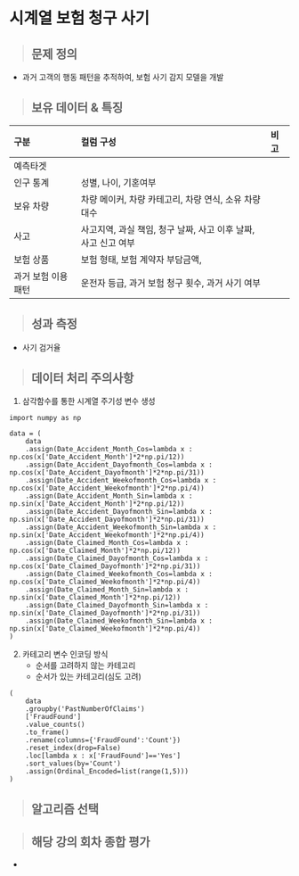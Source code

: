 # 시계열 보험 청구 사기

> ## 문제 정의
- 과거 고객의 행동 패턴을 추적하여, 보험 사기 감지 모델을 개발


> ## 보유 데이터 & 특징

|구분|컬럼 구성|비고|
|:---|:---|:---|
|예측타겟|||
|인구 통계|성별, 나이, 기혼여부||
|보유 차량|차량 메이커, 차량 카테고리, 차량 연식, 소유 차량 대수||
|사고|사고지역, 과실 책임, 청구 날짜, 사고 이후 날짜, 사고 신고 여부|
|보험 상품|보험 형태, 보험 계약자 부담금액, ||
|과거 보험 이용 패턴|운전자 등급, 과거 보험 청구 횟수, 과거 사기 여부||


> ## 성과 측정
- 사기 검거율

> ## 데이터 처리 주의사항
1. 삼각함수를 통한 시계열 주기성 변수 생성
~~~
import numpy as np

data = (
    data
    .assign(Date_Accident_Month_Cos=lambda x : np.cos(x['Date_Accident_Month']*2*np.pi/12))
    .assign(Date_Accident_Dayofmonth_Cos=lambda x : np.cos(x['Date_Accident_Dayofmonth']*2*np.pi/31))
    .assign(Date_Accident_Weekofmonth_Cos=lambda x : np.cos(x['Date_Accident_Weekofmonth']*2*np.pi/4))
    .assign(Date_Accident_Month_Sin=lambda x : np.sin(x['Date_Accident_Month']*2*np.pi/12))
    .assign(Date_Accident_Dayofmonth_Sin=lambda x : np.sin(x['Date_Accident_Dayofmonth']*2*np.pi/31))
    .assign(Date_Accident_Weekofmonth_Sin=lambda x : np.sin(x['Date_Accident_Weekofmonth']*2*np.pi/4))
    .assign(Date_Claimed_Month_Cos=lambda x : np.cos(x['Date_Claimed_Month']*2*np.pi/12))
    .assign(Date_Claimed_Dayofmonth_Cos=lambda x : np.cos(x['Date_Claimed_Dayofmonth']*2*np.pi/31))
    .assign(Date_Claimed_Weekofmonth_Cos=lambda x : np.cos(x['Date_Claimed_Weekofmonth']*2*np.pi/4))
    .assign(Date_Claimed_Month_Sin=lambda x : np.sin(x['Date_Claimed_Month']*2*np.pi/12))
    .assign(Date_Claimed_Dayofmonth_Sin=lambda x : np.sin(x['Date_Claimed_Dayofmonth']*2*np.pi/31))
    .assign(Date_Claimed_Weekofmonth_Sin=lambda x : np.sin(x['Date_Claimed_Weekofmonth']*2*np.pi/4))
)
~~~
2. 카테고리 변수 인코딩 방식
    - 순서를 고려하지 않는 카테고리
    - 순서가 있는 카테고리(심도 고려)
~~~
(
    data
    .groupby('PastNumberOfClaims')
    ['FraudFound']
    .value_counts()
    .to_frame()
    .rename(columns={'FraudFound':'Count'})
    .reset_index(drop=False)
    .loc[lambda x : x['FraudFound']=='Yes']
    .sort_values(by='Count')
    .assign(Ordinal_Encoded=list(range(1,5)))
)
~~~
> ##  알고리즘 선택

> ## 해당 강의 회차 종합 평가
-